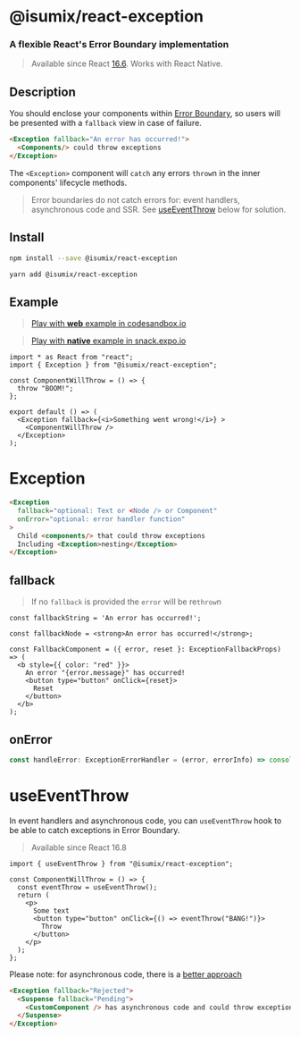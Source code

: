 
# @isumix/react-exception

### A flexible React's Error Boundary implementation

> Available since React [16.6](https://reactjs.org/blog/2017/07/26/error-handling-in-react-16.html). Works with React Native.

## Description

You should enclose your components within [Error Boundary](https://reactjs.org/docs/error-boundaries.html),
so users will be presented with a `fallback` view in case of failure.

```html
<Exception fallback="An error has occurred!">
  <Components/> could throw exceptions
</Exception>
```

The `<Exception>` component will `catch` any errors `throw`n in the inner components' lifecycle methods.

> Error boundaries do not catch errors for: event handlers, asynchronous code and SSR.
> See [useEventThrow](#useeventthrow) below for solution.

## Install

```sh
npm install --save @isumix/react-exception
```

```sh
yarn add @isumix/react-exception
```

## Example

> [Play with **web** example in codesandbox.io](https://codesandbox.io/s/react-exception-9zh48?file=/src/App.tsx)

> [Play with **native** example in snack.expo.io](https://snack.expo.io/@isumix/react-exception)

```tsx
import * as React from "react";
import { Exception } from "@isumix/react-exception";

const ComponentWillThrow = () => {
  throw "BOOM!";
};

export default () => (
  <Exception fallback={<i>Something went wrong!</i>} >
    <ComponentWillThrow />
  </Exception>
);
```

# Exception

```html
<Exception
  fallback="optional: Text or <Node /> or Component"
  onError="optional: error handler function"
>
  Child <components/> that could throw exceptions
  Including <Exception>nesting</Exception>
</Exception>
```

## fallback

> If no `fallback` is provided the `error` will be re`throw`n

```tsx
const fallbackString = 'An error has occurred!';
```
```tsx
const fallbackNode = <strong>An error has occurred!</strong>;
```
```tsx
const FallbackComponent = ({ error, reset }: ExceptionFallbackProps) => (
  <b style={{ color: "red" }}>
    An error "{error.message}" has occurred!
    <button type="button" onClick={reset}>
      Reset
    </button>
  </b>
);
```

## onError

```ts
const handleError: ExceptionErrorHandler = (error, errorInfo) => console.log(error, errorInfo);
```

# useEventThrow

In event handlers and asynchronous code, you can `useEventThrow` hook to be able to catch exceptions in Error Boundary.

> Available since React 16.8

```tsx
import { useEventThrow } from "@isumix/react-exception";

const ComponentWillThrow = () => {
  const eventThrow = useEventThrow();
  return (
    <p>
      Some text
      <button type="button" onClick={() => eventThrow("BANG!")}>
        Throw
      </button>
    </p>
  );
};
```

Please note: for asynchronous code, there is a [better approach](https://github.com/isumix/react-suspendable#readme)

```html
<Exception fallback="Rejected">
  <Suspense fallback="Pending">
    <CustomComponent /> has asynchronous code and could throw exceptions
  </Suspense>
</Exception>
```
